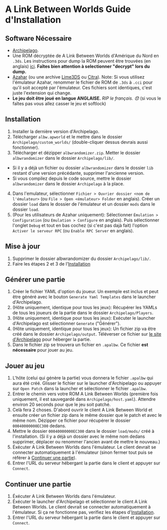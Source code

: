 # A Link Between Worlds Guide d'Installation

## Software Nécessaire

- [Archipelago](https://github.com/ArchipelagoMW/Archipelago/releases).
- Une ROM décryptée de A Link Between Worlds d'Amérique du Nord en `.3ds`. Les instructions pour dump la ROM peuvent être trouvées (en anglais) [ici](https://wiki.hacks.guide/wiki/3DS:Dump_titles_and_game_cartridges). **Faîtes bien attention à selectionner "decrypt" lors du dump.**
- [Azahar](https://azahar-emu.org/pages/download/) (ou une archive [Lime3DS](https://github.com/Lime3DS/lime3ds-archive) ou [Citra](https://github.com/PabloMK7/citra/releases)). Note: Si vous utilisez l'émulateur Azahar, renommer le fichier de ROM de `.3ds` à `.cci` pour qu'il soit accepté par l'émulateur. Ces fichiers sont identiques, c'est juste l'extension qui change.
- **Le jeu doit être joué en langue ANGLAISE.** *RIP le français. 😞* (si vous le faîtes pas vous allez casser le jeu et softlock)

## Installation

1. Installer la dernière version d'Archipelago.
2. Télécharger `albw.apworld` et le mettre dans le dossier `Archipelago/custom_worlds/` (double-cliquer dessus devrais aussi fonctionner).
3. Télécharger et dézipper `albwrandomizer.zip`. Metter le dossier `albwrandomizer` dans le dossier `Archipelago/lib/`.
 - Si il y a déjà un fichier ou dossier `albwrandomizer` dans le dossier `lib` restant d'une version précédante, supprimer l'ancienne version.
 - Si vous compilez depuis le code source, mettre le dossier `albwrandomizer` dans le dossier `Archipelago` à la place.
4. Dans l'emulateur, sélectionner `Fichier > Ouvrier dossier <nom de l'émulateur>` (ou `File > Open <émulateur> Folder` en anglais). Créer un dossier `load` dans le dossier de l'émulateur et un dossier `mods` dans le dossier `load`.
5. (Pour les utilisateurs de Azahar uniquement): Sélectionner `Émulation > Configuration` (ou `Emulation > Configure` en anglais). Puis sélectionner l'onglet `Debug` et tout en bas cochez (si c'est pas dajà fait) l'option `Activer le serveur RPC` (ou `Enable RPC Server` en anglais).

## Mise à jour

1. Supprimer le dossier albwrandomizer du dossier `Archipelago/lib/`.
2. Faire les étapes 2 et 3 de l'[Installation](#installation) 

## Générer une partie

1. Créer le fichier YAML d'option du joueur. Un exemple est inclus et peut être généré avec le bouton `Generate Yaml Templates` dans le launcher d'Archipelago.
2. (Hôte uniquement, identique pour tous les jeux): Récupérer les YAMLs de tous les joueurs de la partie dans le dossier `Archipelago/Players`.
3. (Hôte uniquement, identique pour tous les jeux): Exécuter le launcher d'Archipelago est sélectionner `Generate` ("Générer").
4. (Hôte uniquement, identique pour tous les jeux): Un fichier zip va être créé dans le dossier `Archipelago/output`. Téléverser ce fichier sur [le site d'Archipelago](https://archipelago.gg/uploads) pour héberger la partie.
5. Dans le fichier zip se trouvera un fichier en `.apalbw`. Ce fichier **est nécessaire** pour jouer au jeu.

## Jouer au jeu

1. L'hôte (celui qui génère la partie) vous donnera le fichier `.apalbw` qui aura été créé. Glisser le fichier sur le launcher d'Archipelago ou appuyer sur `Open Patch` dans la launcher et sélectionner le fichier `.apalbw`.
2. Entrer le chemin vers votre ROM A Link Between Worlds (première fois uniquement, il est sauvegardé dans `Archipelago/host.yaml`). Attendre environ 20 seconds pour que le jeu soit patché.
3. Celà fera 2 choses. D'abord ouvrir le client A Link Between World et ensuite créer un fichier zip dans le même dossier que le patch et avec le même nom. Dézipper ce fichier pour récupérer le dossier `00040000000EC300` dedans.
4. Mettre le dossier `00040000000EC300` dans le dossier `load/mods/` créé à l'installation. (Si il y a déjà un dossier avec le même nom dedans supprimer, déplacer ou renommer l'ancien avant de mettre le nouveau.)
5. Éxécuter A Link Between Worlds dans l'émulateur. Le client devrait se connecter automatiquement à l'émulateur (sinon fermer tout puis se référer à [Continuer une partie](#continuer-une-partie)).
6. Entrer l'URL du serveur hébergant la partie dans le client et appuyer sur `Connect`.

## Continuer une partie

1. Éxécuter A Link Between Worlds dans l'émulateur.
2. Éxécuter le launcher d'Archipelago et sélectionner le client A Link Between Worlds. Le client devrait se connecter automatiquement à l'émulateur. Si ça ne fonctionne pas, verifiez les étapes d'[Installation](#installation).
3. Entrer l'URL du serveur hébergant la partie dans le client et appuyer sur `Connect`.
